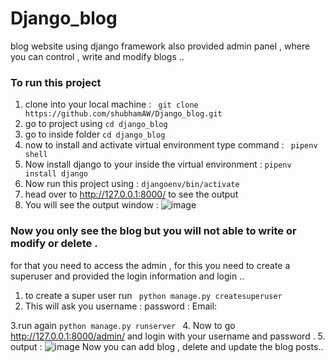 # Django_blog
blog website using django framework also provided admin panel , where you can control , write and modify blogs ..


### To run this project 

1. clone into your local machine :  ``` git clone https://github.com/shubhamAW/Django_blog.git```
2. go to project using ```cd django_blog```
3. go to inside folder ```cd django_blog ```
4. now to install and activate virtual environment type command : ``` pipenv shell```
5. Now install django to your inside the virtual environment : ``` pipenv install django ```
6. Now run this project using : ```djangoenv/bin/activate ``` 
7. head over to http://127.0.0.1:8000/ to see the output
8. You will see the output window : 
![image](https://user-images.githubusercontent.com/66414385/171388000-0c754e8b-6073-4e3b-b822-c3c9765c5326.png)

### Now you only see the blog but you will not able to write or modify or delete . 

for that you need to access the admin , for this you need to create a superuser and provided the login information and login ..

1. to create a super user run ``` python manage.py createsuperuser``` 
2. This will ask you username : 
                     password : 
                     Email: 
                     
3.run again ```python manage.py runserver ```
4. Now to go http://127.0.0.1:8000/admin/ and login with your username and password .
5. output : 
  ![image](https://user-images.githubusercontent.com/66414385/171389285-24ab1a30-c8f9-4f8f-94e2-aa3a1b5f7c4c.png)
Now you can add blog , delete and update the blog posts..
